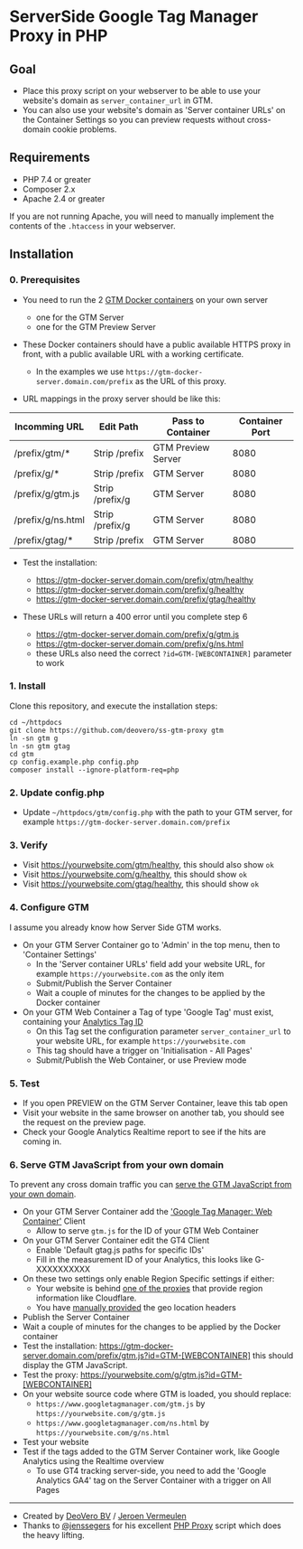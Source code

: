 # ServerSide Google Tag Manager Proxy in PHP

## Goal 

- Place this proxy script on your webserver to be able to use your website's domain as `server_container_url` in GTM.
- You can also use your website's domain as 'Server container URLs' on the Container Settings so you can preview requests without cross-domain cookie problems.

## Requirements

- PHP 7.4 or greater
- Composer 2.x
- Apache 2.4 or greater

If you are not running Apache, you will need to manually implement the contents of the `.htaccess` in your webserver.

## Installation

### 0. Prerequisites
- You need to run the 2 [GTM Docker containers](https://developers.google.com/tag-platform/tag-manager/server-side/manual-setup-guide) on your own server
  - one for the GTM Server 
  - one for the GTM Preview Server
- These Docker containers should have a public available HTTPS proxy in front, with a public available URL with a working certificate. 
  - In the examples we use `https://gtm-docker-server.domain.com/prefix` as the URL of this proxy.

- URL mappings in the proxy server should be like this:

| Incomming URL     | Edit Path       | Pass to Container  | Container Port |
|-------------------|-----------------|--------------------|----------------|
| /prefix/gtm/*     | Strip /prefix   | GTM Preview Server | 8080           |
| /prefix/g/*       | Strip /prefix   | GTM Server         | 8080           |
| /prefix/g/gtm.js  | Strip /prefix/g | GTM Server         | 8080           |
| /prefix/g/ns.html | Strip /prefix/g | GTM Server         | 8080           |
| /prefix/gtag/*    | Strip /prefix   | GTM Server         | 8080           |

- Test the installation:
  - https://gtm-docker-server.domain.com/prefix/gtm/healthy
  - https://gtm-docker-server.domain.com/prefix/g/healthy
  - https://gtm-docker-server.domain.com/prefix/gtag/healthy

- These URLs will return a 400 error until you complete step 6
  - https://gtm-docker-server.domain.com/prefix/g/gtm.js
  - https://gtm-docker-server.domain.com/prefix/g/ns.html
  - these URLs also need the correct `?id=GTM-[WEBCONTAINER]` parameter to work

### 1. Install
Clone this repository, and execute the installation steps:
```
cd ~/httpdocs
git clone https://github.com/deovero/ss-gtm-proxy gtm
ln -sn gtm g
ln -sn gtm gtag
cd gtm
cp config.example.php config.php
composer install --ignore-platform-req=php
```

### 2. Update config.php
- Update `~/httpdocs/gtm/config.php` with the path to your GTM server, for example `https://gtm-docker-server.domain.com/prefix`

### 3. Verify

- Visit https://yourwebsite.com/gtm/healthy, this should also show `ok`
- Visit https://yourwebsite.com/g/healthy, this should show `ok`
- Visit https://yourwebsite.com/gtag/healthy, this should show `ok`

### 4. Configure GTM
I assume you already know how Server Side GTM works.
- On your GTM Server Container go to 'Admin' in the top menu, then to 'Container Settings'
  - In the 'Server container URLs' field add your website URL, for example `https://yourwebsite.com` as the only item
  - Submit/Publish the Server Container
  - Wait a couple of minutes for the changes to be applied by the Docker container
- On your GTM Web Container a Tag of type 'Google Tag' must exist, containing your [Analytics Tag ID](https://support.google.com/tagmanager/answer/12002338#find-tag-id)
  - On this Tag set the configuration parameter `server_container_url` to your website URL, for example `https://yourwebsite.com`
  - This tag should have a trigger on 'Initialisation - All Pages'
  - Submit/Publish the Web Container, or use Preview mode

### 5. Test
- If you open PREVIEW on the GTM Server Container, leave this tab open
- Visit your website in the same browser on another tab, you should see the request on the preview page.
- Check your Google Analytics Realtime report to see if the hits are coming in.

### 6. Serve GTM JavaScript from your own domain
To prevent any cross domain traffic you can [serve the GTM JavaScript from your own domain](https://developers.google.com/tag-platform/tag-manager/server-side/dependency-serving?tag=gtm). 

- On your GTM Server Container add the ['Google Tag Manager: Web Container'](https://developers.google.com/tag-platform/tag-manager/server-side/dependency-serving?tag=gtm) Client
  - Allow to serve `gtm.js` for the ID of your GTM Web Container
- On your GTM Server Container edit the GT4 Client
  - Enable 'Default gtag.js paths for specific IDs'
  - Fill in the measurement ID of your Analytics, this looks like G-XXXXXXXXXX
- On these two settings only enable Region Specific settings if either:
  - Your website is behind [one of the proxies](https://developers.google.com/tag-platform/tag-manager/server-side/enable-region-specific-settings#step_1_set_up_the_request_header_)
    that provide region information like Cloudflare.
  - You have [manually provided](https://developers.google.com/tag-platform/tag-manager/server-side/enable-region-specific-settings#custom-headers) the geo location headers  
- Publish the Server Container
- Wait a couple of minutes for the changes to be applied by the Docker container
- Test the installation: https://gtm-docker-server.domain.com/prefix/gtm.js?id=GTM-[WEBCONTAINER] this should display the GTM JavaScript.
- Test the proxy: https://yourwebsite.com/g/gtm.js?id=GTM-[WEBCONTAINER]
- On your website source code where GTM is loaded, you should replace:
  - `https://www.googletagmanager.com/gtm.js` by `https://yourwebsite.com/g/gtm.js`
  - `https://www.googletagmanager.com/ns.html` by `https://yourwebsite.com/g/ns.html`
- Test your website
- Test if the tags added to the GTM Server Container work, like Google Analytics using the Realtime overview
  - To use GT4 tracking server-side, you need to add the 'Google Analytics GA4' tag on the Server Container with a trigger on All Pages

------
- Created by [DeoVero BV](https://deovero.com) / [Jeroen Vermeulen](https://www.linkedin.com/in/jeroenvermeuleneu/)
- Thanks to [@jenssegers](https://www.linkedin.com/in/jenssegers/) for his excellent [PHP Proxy](https://github.com/jenssegers/php-proxy) script which does the heavy lifting.
